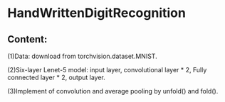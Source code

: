 # HandWrittenDigitRecognition

## Content:
(1)Data: download from torchvision.dataset.MNIST.

(2)Six-layer Lenet-5 model: input layer, convolutional layer * 2, Fully connected layer * 2, output layer.

(3)Implement of convolution and average pooling by unfold() and fold().
